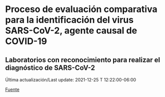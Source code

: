 # Proceso de evaluación comparativa para la identificación del virus SARS-CoV-2, agente causal de COVID-19
## Laboratorios con reconocimiento para realizar el diagnóstico de SARS-CoV-2

 Última actualización/Last update: 2021-12-25 T 12:22:00-06:00

 [Fuente]( https://www.gob.mx/salud/documentos/coronavirus-covid-19-240014?state=published)
